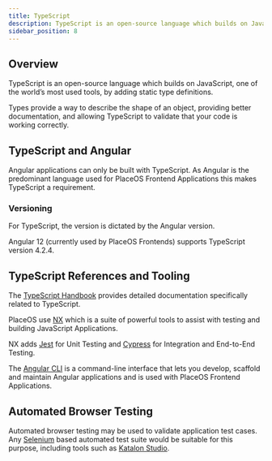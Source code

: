 ```yaml
---
title: TypeScript
description: TypeScript is an open-source language which builds on JavaScript
sidebar_position: 8
---
```


## Overview

TypeScript is an open-source language which builds on JavaScript, one of the world’s most used tools, by adding static type definitions.

Types provide a way to describe the shape of an object, providing better documentation, and allowing TypeScript to validate that your code is working correctly.

## TypeScript and Angular

Angular applications can only be built with TypeScript.
As Angular is the predominant language used for PlaceOS Frontend Applications this makes TypeScript a requirement.

### Versioning

For TypeScript, the version is dictated by the Angular version.

Angular 12 (currently used by PlaceOS Frontends) supports TypeScript version 4.2.4.

## TypeScript References and Tooling

The [TypeScript Handbook](https://www.TypeScriptlang.org/docs/handbook) provides detailed documentation specifically related to TypeScript. 

PlaceOS use [NX](https://nx.dev/) which is a suite of powerful tools to assist with testing and building JavaScript Applications.

NX adds [Jest](https://jestjs.io/) for Unit Testing and [Cypress](https://www.cypress.io/) for Integration and End-to-End Testing.

The [Angular CLI](https://angular.io/cli) is a command-line interface that lets you develop, scaffold and maintain Angular applications and is used with PlaceOS Frontend Applications.

## Automated Browser Testing

Automated browser testing may be used to validate application test cases. 
Any [Selenium](https://www.selenium.dev/) based automated test suite would be suitable for this purpose, including tools such as [Katalon Studio](https://www.katalon.com/).

